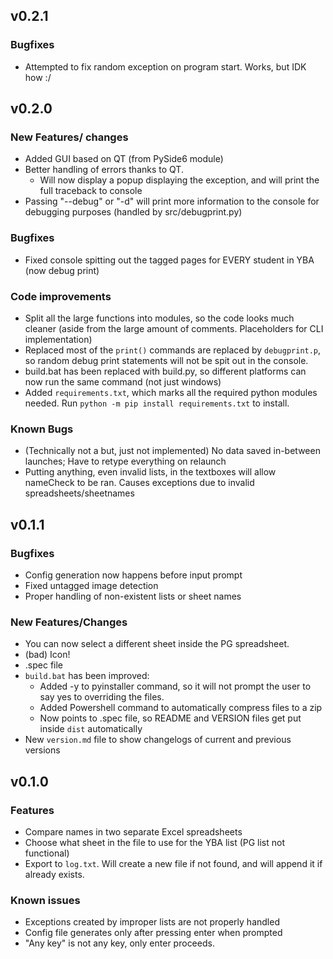 ## v0.2.1

### Bugfixes

* Attempted to fix random exception on program start. Works, but IDK how :/

## v0.2.0

### New Features/ changes

* Added GUI based on QT (from PySide6 module)
* Better handling of errors thanks to QT.
  * Will now display a popup displaying the exception, and will print the full traceback to console
* Passing "--debug" or "-d" will print more information to the console for debugging purposes (handled by src/debugprint.py)

### Bugfixes

* Fixed console spitting out the tagged pages for EVERY student in YBA (now debug print)

### Code improvements

* Split all the large functions into modules, so the code looks much cleaner (aside from the large amount of comments. Placeholders for CLI implementation)
* Replaced most of the `print()` commands are replaced by `debugprint.p`, so random debug print statements will not be spit out in the console.
* build.bat has been replaced with build.py, so different platforms can now run the same command (not just windows)
* Added `requirements.txt`, which marks all the required python modules needed. Run `python -m pip install requirements.txt` to install.

### Known Bugs

* (Technically not a but, just not implemented) No data saved in-between launches; Have to retype everything on relaunch
* Putting anything, even invalid lists, in the textboxes will allow nameCheck to be ran. Causes exceptions due to invalid spreadsheets/sheetnames

## v0.1.1

### Bugfixes

* Config generation now happens before input prompt
* Fixed untagged image detection
* Proper handling of non-existent lists or sheet names

### New Features/Changes

* You can now select a different sheet inside the PG spreadsheet.
* (bad) Icon!
* .spec file
* `build.bat` has been improved:
  * Added -y to pyinstaller command, so it will not prompt the user to say yes to overriding the files.
  * Added Powershell command to automatically compress files to a zip
  * Now points to .spec file, so README and VERSION files get put inside `dist` automatically
* New `version.md` file to show changelogs of current and previous versions

## v0.1.0

### Features

* Compare names in two separate Excel spreadsheets
* Choose what sheet in the file to use for the YBA list (PG list not functional)
* Export to `log.txt`. Will create a new file if not found, and will append it if already exists.

### Known issues

* Exceptions created by improper lists are not properly handled
* Config file generates only after pressing enter when prompted
* "Any key" is not any key, only enter proceeds.
